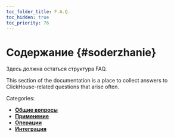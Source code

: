 ```yaml
---
toc_folder_title: F.A.Q.
toc_hidden: true
toc_priority: 76
---
```


# Содержание {#soderzhanie}

Здесь должна остаться структура FAQ.

This section of the documentation is a place to collect answers to ClickHouse-related questions that arise often.

Categories:

-   **[Общие вопросы](../faq/general/index.md)** 
-   **[Применение](../faq/use-cases/index.md)**
-   **[Операции](../faq/operations/index.md)**  
-   **[Интеграция](../faq/integration/index.md)**

